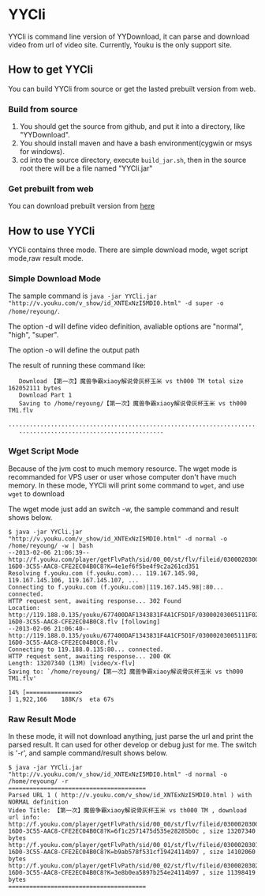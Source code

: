 # YYCli
YYCli is command line version of YYDownload, it can parse and download video from url of video site.
Currently, Youku is the only support site.

## How to get YYCli
You can build YYCli from source or get the lasted prebuilt version from web.

### Build from source
1. You should get the source from github, and put it into a directory, like "YYDownload".
2. You should install maven and have a bash environment(cygwin or msys for windows).
3. cd into the source directory, execute `build_jar.sh`, then in the source root there will be a file named "YYCli.jar"

### Get prebuilt from web

You can download prebuilt version from [here](http://YYDownload.reyoung.me/YYCli-lastest.jar)

## How to use YYCli

YYCli contains three mode. There are simple download mode, wget script mode,raw result mode.

### Simple Download Mode
The sample command is `java -jar YYCli.jar "http://v.youku.com/v_show/id_XNTExNzI5MDI0.html" -d super -o /home/reyoung/`.

The option -d will define video definition, avaliable options are "normal", "high", "super".

The option -o will define the output path

The result of running these command like:
```
   Download 【第一次】魔兽争霸xiaoy解说骨灰杯玉米 vs th000 TM total size 162052111 bytes
   Download Part 1
   Saving to /home/reyoung/【第一次】魔兽争霸xiaoy解说骨灰杯玉米 vs th000 TM1.flv
   ........................................................................10%
   .........................................
```

### Wget Script Mode

Because of the jvm cost to much memory resource. The wget mode is recommanded for VPS user or user whose
computer don't have much memory. In these mode, YYCli will print some command to `wget`, and use `wget` to download

The wget mode just add an switch -w, the sample command and result shows below.

```
$ java -jar YYCli.jar "http://v.youku.com/v_show/id_XNTExNzI5MDI0.html" -d normal -o /home/reyoung/ -w | bash
--2013-02-06 21:06:39--  http://f.youku.com/player/getFlvPath/sid/00_00/st/flv/fileid/03000203005111F02AAC4D01B4746A1B35AE1F-16D0-3C55-AAC8-CFE2EC04B0C8?K=4e1ef6f5be4f9c2a261cd351
Resolving f.youku.com (f.youku.com)... 119.167.145.98, 119.167.145.106, 119.167.145.107, ...
Connecting to f.youku.com (f.youku.com)|119.167.145.98|:80... connected.
HTTP request sent, awaiting response... 302 Found
Location: http://119.188.0.135/youku/677400DAF1343831F4A1CF5D1F/03000203005111F02AAC4D01B4746A1B35AE1F-16D0-3C55-AAC8-CFE2EC04B0C8.flv [following]
--2013-02-06 21:06:40--  http://119.188.0.135/youku/677400DAF1343831F4A1CF5D1F/03000203005111F02AAC4D01B4746A1B35AE1F-16D0-3C55-AAC8-CFE2EC04B0C8.flv
Connecting to 119.188.0.135:80... connected.
HTTP request sent, awaiting response... 200 OK
Length: 13207340 (13M) [video/x-flv]
Saving to: `/home/reyoung/【第一次】魔兽争霸xiaoy解说骨灰杯玉米 vs th000 TM1.flv'

14% [===============>                                                                                                    ] 1,922,166    188K/s  eta 67s   
```

### Raw Result Mode

In these mode, it will not download anything, just parse the url and print the parsed result. It can used for other develop or debug just for me.
The switch is '-r', and sample command/result shows below.

```
$ java -jar YYCli.jar "http://v.youku.com/v_show/id_XNTExNzI5MDI0.html" -d normal -o /home/reyoung/ -r 
=======================================
Parsed URL 1 ( http://v.youku.com/v_show/id_XNTExNzI5MDI0.html ) with NORMAL definition
Video Title: 【第一次】魔兽争霸xiaoy解说骨灰杯玉米 vs th000 TM , download url info:
http://f.youku.com/player/getFlvPath/sid/00_00/st/flv/fileid/03000203005111F02AAC4D01B4746A1B35AE1F-16D0-3C55-AAC8-CFE2EC04B0C8?K=6f1c2571475d535e28285b0c , size 13207340 bytes
http://f.youku.com/player/getFlvPath/sid/00_01/st/flv/fileid/03000203015111F02AAC4D01B4746A1B35AE1F-16D0-3C55-AAC8-CFE2EC04B0C8?K=b9ab578f531cf19424114b97 , size 14102060 bytes
http://f.youku.com/player/getFlvPath/sid/00_02/st/flv/fileid/03000203025111F02AAC4D01B4746A1B35AE1F-16D0-3C55-AAC8-CFE2EC04B0C8?K=3e8b0ea5897b254e24114b97 , size 11398419 bytes
=======================================
```
